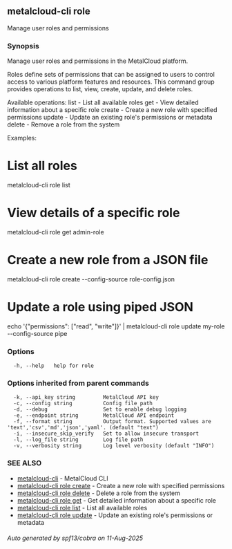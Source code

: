 ## metalcloud-cli role

Manage user roles and permissions

### Synopsis

Manage user roles and permissions in the MetalCloud platform.

Roles define sets of permissions that can be assigned to users to control access
to various platform features and resources. This command group provides operations
to list, view, create, update, and delete roles.

Available operations:
  list    - List all available roles
  get     - View detailed information about a specific role
  create  - Create a new role with specified permissions
  update  - Update an existing role's permissions or metadata
  delete  - Remove a role from the system

Examples:
  # List all roles
  metalcloud-cli role list

  # View details of a specific role
  metalcloud-cli role get admin-role

  # Create a new role from a JSON file
  metalcloud-cli role create --config-source role-config.json

  # Update a role using piped JSON
  echo '{"permissions": ["read", "write"]}' | metalcloud-cli role update my-role --config-source pipe

### Options

```
  -h, --help   help for role
```

### Options inherited from parent commands

```
  -k, --api_key string         MetalCloud API key
  -c, --config string          Config file path
  -d, --debug                  Set to enable debug logging
  -e, --endpoint string        MetalCloud API endpoint
  -f, --format string          Output format. Supported values are 'text','csv','md','json','yaml'. (default "text")
  -i, --insecure_skip_verify   Set to allow insecure transport
  -l, --log_file string        Log file path
  -v, --verbosity string       Log level verbosity (default "INFO")
```

### SEE ALSO

* [metalcloud-cli](metalcloud-cli.md)	 - MetalCloud CLI
* [metalcloud-cli role create](metalcloud-cli_role_create.md)	 - Create a new role with specified permissions
* [metalcloud-cli role delete](metalcloud-cli_role_delete.md)	 - Delete a role from the system
* [metalcloud-cli role get](metalcloud-cli_role_get.md)	 - Get detailed information about a specific role
* [metalcloud-cli role list](metalcloud-cli_role_list.md)	 - List all available roles
* [metalcloud-cli role update](metalcloud-cli_role_update.md)	 - Update an existing role's permissions or metadata

###### Auto generated by spf13/cobra on 11-Aug-2025
